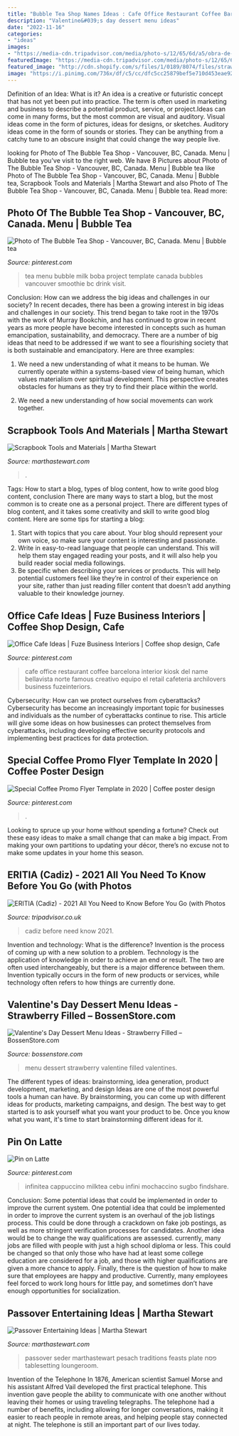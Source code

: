 ```yaml
---
title: "Bubble Tea Shop Names Ideas : Cafe Office Restaurant Coffee Barcelona Interior Kiosk Del Name Bellavista Norte Famous Creativo Equipo El Retail Cafeteria Archilovers Business Fuzeinteriors"
description: "Valentine&#039;s day dessert menu ideas"
date: "2022-11-16"
categories:
- "ideas"
images:
- "https://media-cdn.tripadvisor.com/media/photo-s/12/65/6d/a5/obra-de-pintura.jpg"
featuredImage: "https://media-cdn.tripadvisor.com/media/photo-s/12/65/6d/a5/obra-de-pintura.jpg"
featured_image: "http://cdn.shopify.com/s/files/1/0189/8074/files/strawberry_drinks_recipe_2017_01202017_1024x1024.png?v=1486695353"
image: "https://i.pinimg.com/736x/df/c5/cc/dfc5cc25879bef5e710d453eae9264cf--premium-coffee-sin-alcohol.jpg"
---
```



Definition of an Idea: What is it?
An idea is a creative or futuristic concept that has not yet been put into practice. The term is often used in marketing and business to describe a potential product, service, or project.Ideas can come in many forms, but the most common are visual and auditory. Visual ideas come in the form of pictures, ideas for designs, or sketches. Auditory ideas come in the form of sounds or stories. They can be anything from a catchy tune to an obscure insight that could change the way people live.

	

		
looking for Photo of The Bubble Tea Shop - Vancouver, BC, Canada. Menu | Bubble tea you've visit to the right web. We have 8 Pictures about Photo of The Bubble Tea Shop - Vancouver, BC, Canada. Menu | Bubble tea like Photo of The Bubble Tea Shop - Vancouver, BC, Canada. Menu | Bubble tea, Scrapbook Tools and Materials | Martha Stewart and also Photo of The Bubble Tea Shop - Vancouver, BC, Canada. Menu | Bubble tea. Read more:
		
    
## Photo Of The Bubble Tea Shop - Vancouver, BC, Canada. Menu | Bubble Tea

<img loading=lazy src="https://i.pinimg.com/736x/43/2f/71/432f711006630e8db1d8dc119c770c27.jpg" onerror="this.onerror=null;this.src='https://tse2.mm.bing.net/th?id=OIP.7lNolO--9ycXLyAcwbdMvgHaJ3&amp;pid=15.1';" alt="Photo of The Bubble Tea Shop - Vancouver, BC, Canada. Menu | Bubble tea">

_Source: pinterest.com_

>tea menu bubble milk boba project template canada bubbles vancouver smoothie bc drink visit. 

	

Conclusion: How can we address the big ideas and challenges in our society?
In recent decades, there has been a growing interest in big ideas and challenges in our society. This trend began to take root in the 1970s with the work of Murray Bookchin, and has continued to grow in recent years as more people have become interested in concepts such as human emancipation, sustainability, and democracy.
There are a number of big ideas that need to be addressed if we want to see a flourishing society that is both sustainable and emancipatory. Here are three examples:

1) We need a new understanding of what it means to be human. We currently operate within a systems-based view of being human, which values materialism over spiritual development. This perspective creates obstacles for humans as they try to find their place within the world.

2) We need a new understanding of how social movements can work together.

    
## Scrapbook Tools And Materials | Martha Stewart

<img loading=lazy src="https://assets.marthastewart.com/styles/wmax-1500/d19/0106_msl_memories01/0106_msl_memories01_horiz.jpg?itok=q2byTQMI" onerror="this.onerror=null;this.src='https://tse2.mm.bing.net/th?id=OIP.djiCZ4922ABHjGtXyKDy9QHaEK&amp;pid=15.1';" alt="Scrapbook Tools and Materials | Martha Stewart">

_Source: marthastewart.com_

>. 

	

Tags: How to start a blog, types of blog content, how to write good blog content, conclusion
There are many ways to start a blog, but the most common is to create one as a personal project. There are different types of blog content, and it takes some creativity and skill to write good blog content. Here are some tips for starting a blog:
1. Start with topics that you care about. Your blog should represent your own voice, so make sure your content is interesting and passionate.
2. Write in easy-to-read language that people can understand. This will help them stay engaged reading your posts, and it will also help you build reader social media followings.
3. Be specific when describing your services or products. This will help potential customers feel like they’re in control of their experience on your site, rather than just reading filler content that doesn’t add anything valuable to their knowledge journey. 

    
## Office Cafe Ideas | Fuze Business Interiors | Coffee Shop Design, Cafe

<img loading=lazy src="https://i.pinimg.com/originals/5e/14/6c/5e146c0798e6b4db0971bec54726111f.jpg" onerror="this.onerror=null;this.src='https://tse4.mm.bing.net/th?id=OIP.VS8XPrUp1RJtAKLOuvygyQHaLH&amp;pid=15.1';" alt="Office Cafe Ideas | Fuze Business Interiors | Coffee shop design, Cafe">

_Source: pinterest.com_

>cafe office restaurant coffee barcelona interior kiosk del name bellavista norte famous creativo equipo el retail cafeteria archilovers business fuzeinteriors. 

	

Cybersecurity: How can we protect ourselves from cyberattacks?
Cybersecurity has become an increasingly important topic for businesses and individuals as the number of cyberattacks continue to rise. This article will give some ideas on how businesses can protect themselves from cyberattacks, including developing effective security protocols and implementing best practices for data protection.

    
## Special Coffee Promo Flyer Template In 2020 | Coffee Poster Design

<img loading=lazy src="https://i.pinimg.com/736x/fa/24/29/fa2429e3b8e7eb65d8a0e5b5b18c06a1.jpg" onerror="this.onerror=null;this.src='https://tse2.mm.bing.net/th?id=OIP.MZusPIdFSItaZbX4uc9aWQHaJ4&amp;pid=15.1';" alt="Special Coffee Promo Flyer Template in 2020 | Coffee poster design">

_Source: pinterest.com_

>. 

	

Looking to spruce up your home without spending a fortune? Check out these easy ideas to make a small change that can make a big impact. From making your own partitions to updating your décor, there’s no excuse not to make some updates in your home this season.

    
## ERITIA (Cadiz) - 2021 All You Need To Know Before You Go (with Photos

<img loading=lazy src="https://media-cdn.tripadvisor.com/media/photo-s/12/65/6d/a5/obra-de-pintura.jpg" onerror="this.onerror=null;this.src='https://tse4.mm.bing.net/th?id=OIP.qJfXrHRDiD5ctGSxANrCFAAAAA&amp;pid=15.1';" alt="ERITIA (Cadiz) - 2021 All You Need to Know Before You Go (with Photos">

_Source: tripadvisor.co.uk_

>cadiz before need know 2021. 

	

Invention and technology: What is the difference?
Invention is the process of coming up with a new solution to a problem. Technology is the application of knowledge in order to achieve an end or result. The two are often used interchangeably, but there is a major difference between them. Invention typically occurs in the form of new products or services, while technology often refers to how things are currently done.

    
## Valentine&#039;s Day Dessert Menu Ideas - Strawberry Filled – BossenStore.com

<img loading=lazy src="http://cdn.shopify.com/s/files/1/0189/8074/files/strawberry_drinks_recipe_2017_01202017_1024x1024.png?v=1486695353" onerror="this.onerror=null;this.src='https://tse4.mm.bing.net/th?id=OIP.wUDI9EfST3b6Tb9V4s1w8QHaL_&amp;pid=15.1';" alt="Valentine&#039;s Day Dessert Menu Ideas - Strawberry Filled – BossenStore.com">

_Source: bossenstore.com_

>menu dessert strawberry valentine filled valentines. 

	

The different types of ideas: brainstorming, idea generation, product development, marketing, and design
Ideas are one of the most powerful tools a human can have. By brainstorming, you can come up with different ideas for products, marketing campaigns, and design. The best way to get started is to ask yourself what you want your product to be. Once you know what you want, it's time to start brainstorming different ideas for it.

    
## Pin On Latte

<img loading=lazy src="https://i.pinimg.com/736x/df/c5/cc/dfc5cc25879bef5e710d453eae9264cf--premium-coffee-sin-alcohol.jpg" onerror="this.onerror=null;this.src='https://tse3.mm.bing.net/th?id=OIP.QSkmOyluNr2fwtOgosD-UgDnEs&amp;pid=15.1';" alt="Pin on Latte">

_Source: pinterest.com_

>infinitea cappuccino milktea cebu infini mochaccino sugbo findshare. 

	

Conclusion: Some potential ideas that could be implemented in order to improve the current system.
One potential idea that could be implemented in order to improve the current system is an overhaul of the job listings process. This could be done through a crackdown on fake job postings, as well as more stringent verification processes for candidates. Another idea would be to change the way qualifications are assessed. currently, many jobs are filled with people with just a high school diploma or less. This could be changed so that only those who have had at least some college education are considered for a job, and those with higher qualifications are given a more chance to apply. Finally, there is the question of how to make sure that employees are happy and productive. Currently, many employees feel forced to work long hours for little pay, and sometimes don’t have enough opportunities for socialization.

    
## Passover Entertaining Ideas | Martha Stewart

<img loading=lazy src="https://assets.marthastewart.com/styles/wmax-520-highdpi/d26/tablesetting-327-mld109887/tablesetting-327-mld109887_vert.jpg?itok=A5ysG-QA" onerror="this.onerror=null;this.src='https://tse1.mm.bing.net/th?id=OIP.m3h5L2p8vygQrVzGudsdHQHaJQ&amp;pid=15.1';" alt="Passover Entertaining Ideas | Martha Stewart">

_Source: marthastewart.com_

>passover seder marthastewart pesach traditions feasts plate פסח tablesetting loungeroom. 

	

Invention of the Telephone
In 1876, American scientist Samuel Morse and his assistant Alfred Vail developed the first practical telephone. This invention gave people the ability to communicate with one another without leaving their homes or using traveling telegraphs. The telephone had a number of benefits, including allowing for longer conversations, making it easier to reach people in remote areas, and helping people stay connected at night. The telephone is still an important part of our lives today.

